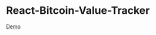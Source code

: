 # React-Bitcoin-Value-Tracker

[Demo](https://sanjaypun-jsx.github.io/react-bitcoin-value-tracker/)
